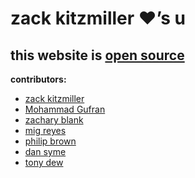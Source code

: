 zack kitzmiller &hearts;&rsquo;s u
========

this website is [open source](https://github.com/zackkitzmiller/z19r)
--------------

**contributors:**

- [zack kitzmiller](http://z19r.com/)
- [Mohammad Gufran](https://github.com/Gufran)
- [zachary blank](https://github.com/zacharyblank)
- [mig reyes](http://migreyes.com/)
- [philip brown](https://github.com/philipbrown)
- [dan syme](https://github.com/drsii)
- [tony dew](https://github.com/tonydew)
